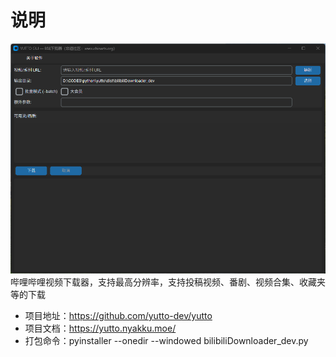 # 说明
![程序页面](home.png)
哔哩哔哩视频下载器，支持最高分辨率，支持投稿视频、番剧、视频合集、收藏夹等的下载
- 项目地址：https://github.com/yutto-dev/yutto
- 项目文档：https://yutto.nyakku.moe/
- 打包命令：pyinstaller --onedir --windowed bilibiliDownloader_dev.py   